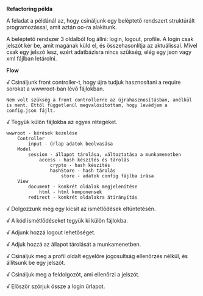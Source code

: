 **Refactoring példa**

A feladat a példánál az, hogy csináljunk egy beléptető rendszert struktúrált programozással, amit aztán oo-ra alakítunk.

A beléptető rendszer 3 oldalból fog állni: login, logout, profile.
A login csak jelszót kér be, amit magának küld el, és összehasonlítja az aktuálissal. Mivel csak egy jelszó lesz, ezért adatbázisra nincs szükség, elég egy json vagy xml fájlban letárolni.

**Flow**

&#8730; Csináljunk front controller-t, hogy újra tudjuk hasznosítani a require sorokat a wwwroot-ban lévő fájlokban.

    Nem volt szükség a front controllerre az újrahasznosításban, anélkül is ment. Ettől függetlenül megvalósítottam, hogy levédjem a config.json fájlt.

&#8730; Tegyük külön fájlokba az egyes rétegeket.

    wwwroot - kérések kezelése
        Controller
            input - űrlap adatok beolvasása
        Model
            session - állapot tárolása, változtatása a munkamenetben
                access - hash készítés és tárolás
                    crypto - hash készítés
                    hashStore - hash tárolás
                        store - adatok config fájlba írása
        View
            document - konkrét oldalak megjelenítése
                html - html komponensek
            redirect - konkrét oldalakra átirányítás

&#8730; Dolgozzunk még egy kicsit az ismétlődések eltüntetésén.

&#8730; A kód ismétlődéseket tegyük ki külön fájlokba.

&#8730; Adjunk hozzá logout lehetőséget.

&#8730; Adjuk hozzá az állapot tárolását a munkamenetben.

&#8730; Csináljuk meg a profil oldalt egyelőre jogosultság ellenőrzés nélkül, és 
állítsunk be egy jelszót.

&#8730; Csináljuk meg a feldolgozót, ami ellenőrzi a jelszót.

&#8730; Először szórjuk össze a login űrlapot.